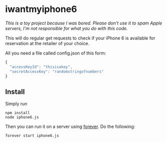 iwantmyiphone6
==============
_This is a toy project because I was bored. Please don't use it to spam Apple servers, I'm not responsible for what you do with this code._

This will do regular get requests to check if your iPhone 6 is available for reservation at the retailer of your choice.

All you need a file called config.json of this form:
```js
{
  "accessKeyId": "thisisakey",
  "secretAccessKey": "randomstringofnumbers"
}
```

## Install
Simply run
``` 
npm install 
node iphone6.js
```

Then you can run it on a server using [forever](https://github.com/nodejitsu/forever). Do the following:
```
forever start iphone6.js
```
